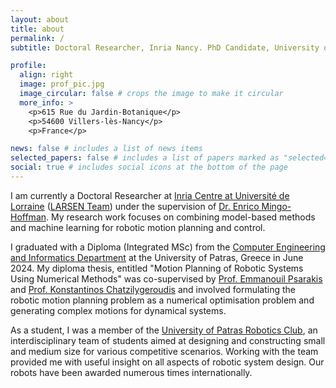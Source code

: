 ```yaml
---
layout: about
title: about
permalink: /
subtitle: Doctoral Researcher, Inria Nancy. PhD Candidate, University of Lorraine. # <a href='#'>Affiliations</a>. Address. Contacts. Moto. Etc.

profile:
  align: right
  image: prof_pic.jpg
  image_circular: false # crops the image to make it circular
  more_info: >
    <p>615 Rue du Jardin-Botanique</p>
    <p>54600 Villers-lès-Nancy</p>
    <p>France</p>

news: false # includes a list of news items
selected_papers: false # includes a list of papers marked as "selected={true}"
social: true # includes social icons at the bottom of the page
---
```


<p>I am currently a Doctoral Researcher at <a href='https://www.inria.fr/en/inria-centre-universite-lorraine'>Inria Centre at Université de Lorraine</a> (<a href='https://team.inria.fr/larsen/'>LARSEN Team</a>) under the supervision of <a href='https://members.loria.fr/EMingoHoffman/'>Dr. Enrico Mingo-Hoffman</a>. My research work focuses on combining model-based methods and machine learning for robotic motion planning and control.</p>

<p>I graduated with a Diploma (Integrated MSc) from the <a href='https://www.ceid.upatras.gr'>Computer Engineering and Informatics Department</a> at the University of Patras, Greece in June 2024. My diploma thesis, entitled "Motion Planning of Robotic Systems Using Numerical Methods" was co-supervised by <a href='https://www.ceid.upatras.gr/en/personnel/psarakis-emmanoyil-2/'>Prof. Emmanouil Psarakis</a> and <a href='https://costashatz.github.io/'>Prof. Konstantinos Chatzilygeroudis</a> and involved formulating the robotic motion planning problem as a numerical optimisation problem and generating complex motions for dynamical systems.</p>

<p>As a student, I was a member of the <a href='https://robotics-club.upatras.gr/'>University of Patras Robotics Club</a>, an interdisciplinary team of students aimed at designing and constructing small and medium size for various competitive scenarios. Working with the team provided me with useful insight on all aspects of robotic system design. Our robots have been awarded numerous times internationally.</p>

<!-- Put your address / P.O. box / other info right below your picture. You can also disable any of these elements by editing `profile` property of the YAML header of your `_pages/about.md`. Edit `_bibliography/papers.bib` and Jekyll will render your [publications page](/al-folio/publications/) automatically. -->
<!-- Link to your social media connections, too. This theme is set up to use [Font Awesome icons](https://fontawesome.com/) and [Academicons](https://jpswalsh.github.io/academicons/), like the ones below. Add your Facebook, Twitter, LinkedIn, Google Scholar, or just disable all of them. -->

